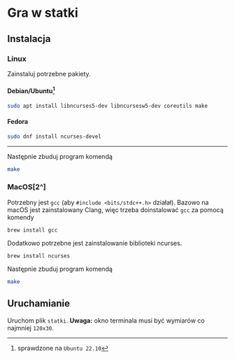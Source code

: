 # Gra w statki

## Instalacja
### Linux
Zainstaluj potrzebne pakiety.
#### Debian/Ubuntu[^1]
```bash
sudo apt install libncurses5-dev libncursesw5-dev coreutils make
```
[^1]: sprawdzone na `Ubuntu 22.10`
#### Fedora
```bash
sudo dnf install ncurses-devel
```

---

Następnie zbuduj program komendą
```bash
make
```


### MacOS[2^]
Potrzebny jest `gcc` (aby `#include <bits/stdc++.h>` działał). Bazowo na macOS jest zainstalowany Clang, więc trzeba doinstalować `gcc` za pomocą komendy 
```
brew install gcc
```
Dodatkowo potrzebne jest zainstalowanie biblioteki ncurses. 
```
brew install ncurses
```

Następnie zbuduj program komendą
```bash
make
```
[^2]: Przetestowane na `macOS 13.1`

## Uruchamianie

Uruchom plik `statki`.
**Uwaga:** okno terminala musi być wymiarów co najmniej `120x30`.
